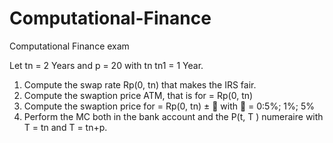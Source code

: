 # Computational-Finance
Computational Finance exam 


Let tn = 2 Years and p = 20 with tn tn1 = 1 Year.
1. Compute the swap rate Rp(0, tn) that makes the IRS fair.
2. Compute the swaption price ATM, that is for = Rp(0, tn)
3. Compute the swaption price for = Rp(0, tn) ±  with  = 0:5%; 1%; 5%
4. Perform the MC both in the bank account and the P(t, T ) numeraire with T = tn and T = tn+p.
